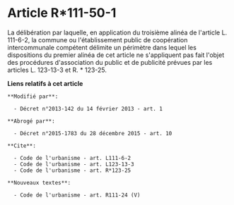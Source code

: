 # Article R*111-50-1

La délibération par laquelle, en application du troisième alinéa de l'article L. 111-6-2, la commune ou l'établissement
public de coopération intercommunale compétent délimite un périmètre dans lequel les dispositions du premier alinéa de cet
article ne s'appliquent pas fait l'objet des procédures d'association du public et de publicité prévues par les articles L.
123-13-3 et R. * 123-25.

**Liens relatifs à cet article**

	**Modifié par**:

	  - Décret n°2013-142 du 14 février 2013 - art. 1

	**Abrogé par**:

	  - Décret n°2015-1783 du 28 décembre 2015 - art. 10

	**Cite**:

	  - Code de l'urbanisme - art. L111-6-2
	  - Code de l'urbanisme - art. L123-13-3
	  - Code de l'urbanisme - art. R*123-25

	**Nouveaux textes**:

	  - Code de l'urbanisme - art. R111-24 (V)
